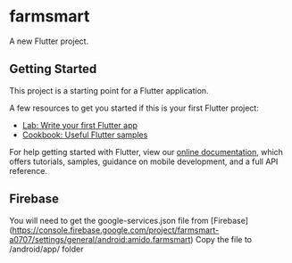 # farmsmart

A new Flutter project.

## Getting Started

This project is a starting point for a Flutter application.

A few resources to get you started if this is your first Flutter project:

- [Lab: Write your first Flutter app](https://flutter.io/docs/get-started/codelab)
- [Cookbook: Useful Flutter samples](https://flutter.io/docs/cookbook)

For help getting started with Flutter, view our 
[online documentation](https://flutter.io/docs), which offers tutorials, 
samples, guidance on mobile development, and a full API reference.

## Firebase

You will need to get the google-services.json file from [Firebase] (https://console.firebase.google.com/project/farmsmart-a0707/settings/general/android:amido.farmsmart)
Copy the file to /android/app/ folder